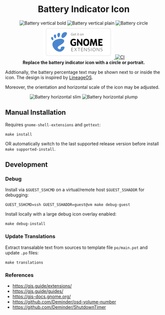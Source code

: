 <!--
SPDX-FileCopyrightText: 2023 Deminder <tremminder@gmail.com>

SPDX-License-Identifier: GPL-3.0-or-later
-->

<h1 align="center">Battery Indicator Icon</h1>
<p align="center">
<img alt="Battery vertical bold" height="128" src="data/battery_icon.png"/>
<img alt="Battery vertical plain" height="128" src="data/battery_plain_icon.png"/>
<img alt="Battery circle" height="128" src="data/battery_circle_icon.png"/>
<a href="https://extensions.gnome.org/extension/5718/battery-indicator-icon/">
    <img alt="Get it on GNOME Extensions" width="228" src="https://raw.githubusercontent.com/andyholmes/gnome-shell-extensions-badge/master/get-it-on-ego.svg?sanitize=true"></img>
  </a>
 <a href="https://github.com/Deminder/battery-indicator-icon/actions/workflows/build.yml"><img alt="CI" src="https://github.com/Deminder/battery-indicator-icon/actions/workflows/build.yml/badge.svg"></img></a>
  <br/>
  <b>Replace the battery indicator icon with a circle or portrait.</b>
</p>


Addtionally, the battery percentage text may be shown next to or inside the icon.
The design is inspired by [LineageOS](https://github.com/LineageOS/android_frameworks_base/blob/lineage-20.0/packages/SettingsLib/src/com/android/settingslib/graph).

Moreover, the orientation and horizontal scale of the icon may be adjusted.
<p align="center">
<img alt="Battery horizontal slim" height="128" src="data/battery_slim_icon.png"/>
<img alt="Battery horizontal plump" height="128" src="data/battery_plump_icon.png"/>
</p>

## Manual Installation

Requires `gnome-shell-extensions` and `gettext`:
```(shell)
make install
```
OR automatically switch to the last supported release version before install `make supported-install`.
## Development

### Debug

Install via `$GUEST_SSHCMD` on a virtual/remote host `$GUEST_SSHADDR` for debugging:

```(shell)
GUEST_SSHCMD=ssh GUEST_SSHADDR=guest@vm make debug-guest
```

Install locally with a large debug icon overlay enabled:

```(shell)
make debug-install
```

### Update Translations

Extract transalable text from sources to template file `po/main.pot` and update `.po` files:

```(shell)
make translations
```
### References

- https://gjs.guide/extensions/
- https://gjs.guide/guides/
- https://gjs-docs.gnome.org/
- https://github.com/Deminder/osd-volume-number
- https://github.com/Deminder/ShutdownTimer

